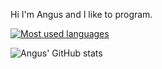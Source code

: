 Hi I'm Angus and I like to program.

[![Most used languages](https://github-readme-stats.vercel.app/api/top-langs/?username=BotAngus&theme=dark)](https://github.com/BotAngus/BotAngus)

![Angus' GitHub stats](https://github-readme-stats.vercel.app/api?username=BotAngus&count_private=true&theme=dark&show_icons=true)